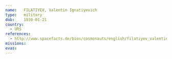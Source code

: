 ```yaml
---
name:	FILATIYEV, Valentin Ignatiyevich
type:	military
dob:	1930-01-21
country:
  - URS
references:
  - http://www.spacefacts.de/bios/cosmonauts/english/filatiyev_valentin.htm
missions:
evas:
---
```

